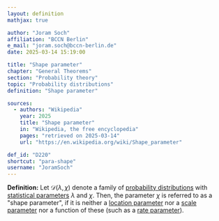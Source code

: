 ```yaml
---
layout: definition
mathjax: true

author: "Joram Soch"
affiliation: "BCCN Berlin"
e_mail: "joram.soch@bccn-berlin.de"
date: 2025-03-14 15:19:00

title: "Shape parameter"
chapter: "General Theorems"
section: "Probability theory"
topic: "Probability distributions"
definition: "Shape parameter"

sources:
  - authors: "Wikipedia"
    year: 2025
    title: "Shape parameter"
    in: "Wikipedia, the free encyclopedia"
    pages: "retrieved on 2025-03-14"
    url: "https://en.wikipedia.org/wiki/Shape_parameter"

def_id: "D220"
shortcut: "para-shape"
username: "JoramSoch"
---
```



**Definition:** Let $\mathcal{D}(\lambda, \chi)$ denote a family of [probability distributions](/D/dist) with [statistical parameters](/D/para) $\lambda$ and $\chi$. Then, the parameter $\chi$ is referred to as a "shape parameter", if it is neither a [location parameter](/D/para-loc) nor a [scale parameter](/D/para-scal) nor a function of these (such as a [rate parameter](/D/para-rate)).